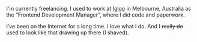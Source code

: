 I'm currently freelancing. I used to work at [Igloo](http://www.igloo.com.au) in Melbourne, Australia as the “Frontend Development Manager”, where I did code and paperwork.

I’ve been on the Internet for a long time. I love what I do. And I <s>really do</s> used to look like that drawing up there (I shaved).